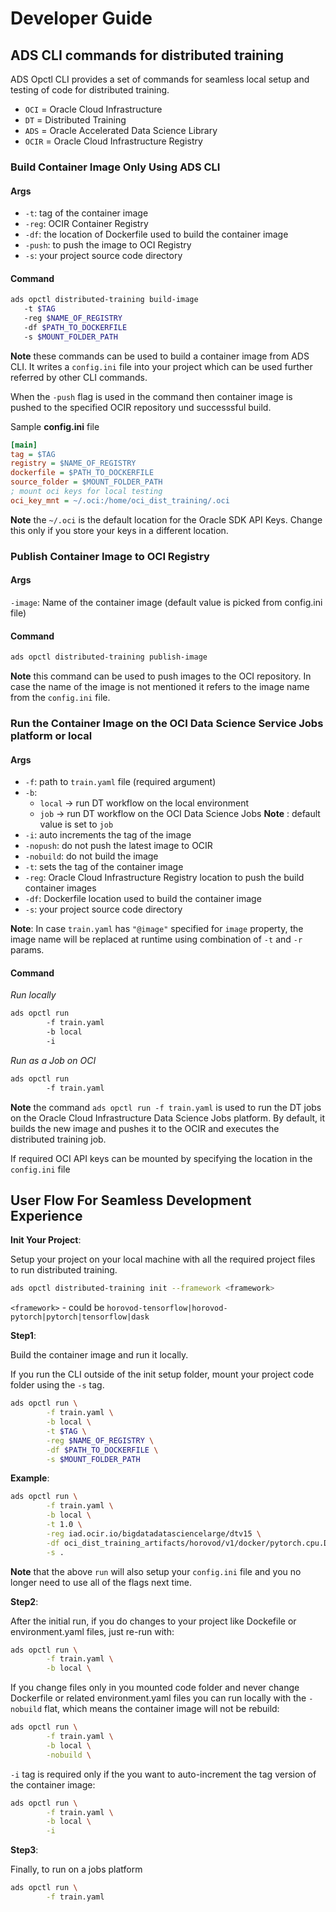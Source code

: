 # Developer Guide

## ADS CLI commands for distributed training

ADS Opctl CLI provides a set of commands for seamless local setup and testing of code for distributed training.

- `OCI` = Oracle Cloud Infrastructure
- `DT` = Distributed Training
- `ADS` = Oracle Accelerated Data Science Library
- `OCIR` = Oracle Cloud Infrastructure Registry

### Build Container Image Only Using ADS CLI

#### Args

- `-t`: tag of the container image
- `-reg`: OCIR Container Registry
- `-df`: the location of Dockerfile used to build the container image
- `-push`: to push the image to OCI Registry
- `-s`: your project source code directory

#### Command

```bash
ads opctl distributed-training build-image
   -t $TAG
   -reg $NAME_OF_REGISTRY
   -df $PATH_TO_DOCKERFILE
   -s $MOUNT_FOLDER_PATH
```

**Note** these commands can be used to build a container image from ADS CLI. It writes a `config.ini` file into your project which can be used further referred by other CLI commands.

When the `-push` flag is used in the command then container image is pushed to the specified OCIR repository und successsful build.

Sample **config.ini** file

```ini
[main]
tag = $TAG
registry = $NAME_OF_REGISTRY
dockerfile = $PATH_TO_DOCKERFILE
source_folder = $MOUNT_FOLDER_PATH
; mount oci keys for local testing 
oci_key_mnt = ~/.oci:/home/oci_dist_training/.oci
```

**Note** the `~/.oci` is the default location for the Oracle SDK API Keys. Change this only if you store your keys in a different location.

### Publish Container Image to OCI Registry

#### Args

`-image`: Name of the container image (default value is picked from config.ini file)

#### Command

```bash
ads opctl distributed-training publish-image
```

**Note** this command can be used to push images to the OCI repository. In case the name of the image is not mentioned it refers to the image name from the `config.ini` file.

### Run the Container Image on the OCI Data Science Service Jobs platform or local

#### Args

- `-f`: path to `train.yaml` file (required argument)
- `-b`:
  - `local` → run DT workflow on the local environment
  - `job` → run DT workflow on the OCI Data Science Jobs
  **Note** : default value is set to `job`
- `-i`: auto increments the tag of the image
- `-nopush`: do not push the latest image to OCIR
- `-nobuild`: do not build the image
- `-t`: sets the tag of the container image
- `-reg`: Oracle Cloud Infrastructure Registry location to push the build container images
- `-df`: Dockerfile location used to build the container image
- `-s`: your project source code directory

**Note**: In case `train.yaml` has `"@image"` specified for `image` property, the image name will be replaced at runtime using combination of  `-t` and `-r` params.

#### Command

_Run locally_

```bash
ads opctl run
        -f train.yaml
        -b local
        -i
```

_Run as a Job on OCI_

```bash
ads opctl run
        -f train.yaml
```

**Note** the command `ads opctl run -f train.yaml` is used to run the DT jobs on the Oracle Cloud Infrastructure Data Science Jobs platform. By default, it builds the new image and pushes it to the OCIR and executes the distributed training job.

If required OCI API keys can be mounted by specifying the location in the `config.ini` file

## User Flow For Seamless Development Experience

**Init Your Project**:

Setup your project on your local machine with all the required project files to run distributed training.

```bash
ads opctl distributed-training init --framework <framework>
```

`<framework>` - could be `horovod-tensorflow|horovod-pytorch|pytorch|tensorflow|dask`

**Step1**:

Build the container image and run it locally.

If you run the CLI outside of the init setup folder, mount your project code folder using the ```-s``` tag.

```bash
ads opctl run \
        -f train.yaml \
        -b local \
        -t $TAG \
        -reg $NAME_OF_REGISTRY \
        -df $PATH_TO_DOCKERFILE \
        -s $MOUNT_FOLDER_PATH
```

**Example**:

```bash
ads opctl run \
        -f train.yaml \
        -b local \
        -t 1.0 \
        -reg iad.ocir.io/bigdatadatasciencelarge/dtv15 \
        -df oci_dist_training_artifacts/horovod/v1/docker/pytorch.cpu.Dockerfile \
        -s .
```

**Note** that the above `run` will also setup your `config.ini` file and you no longer need to use all of the flags next time.

**Step2**:

After the initial run, if you do changes to your project like Dockefile or environment.yaml files, just re-run with:

```bash
ads opctl run \
        -f train.yaml \
        -b local \
```

If you change files only in you mounted code folder and never change Dockerfile or related environment.yaml files you can run locally with the `-nobuild` flat, which means the container image will not be rebuild:

```bash
ads opctl run \
        -f train.yaml \
        -b local \
        -nobuild \
```

`-i` tag is required only if the you want to auto-increment the tag version of the container image:

```bash
ads opctl run \
        -f train.yaml \
        -b local \
        -i
```

**Step3**:

Finally, to run on a jobs platform

```bash
ads opctl run \
        -f train.yaml
```
